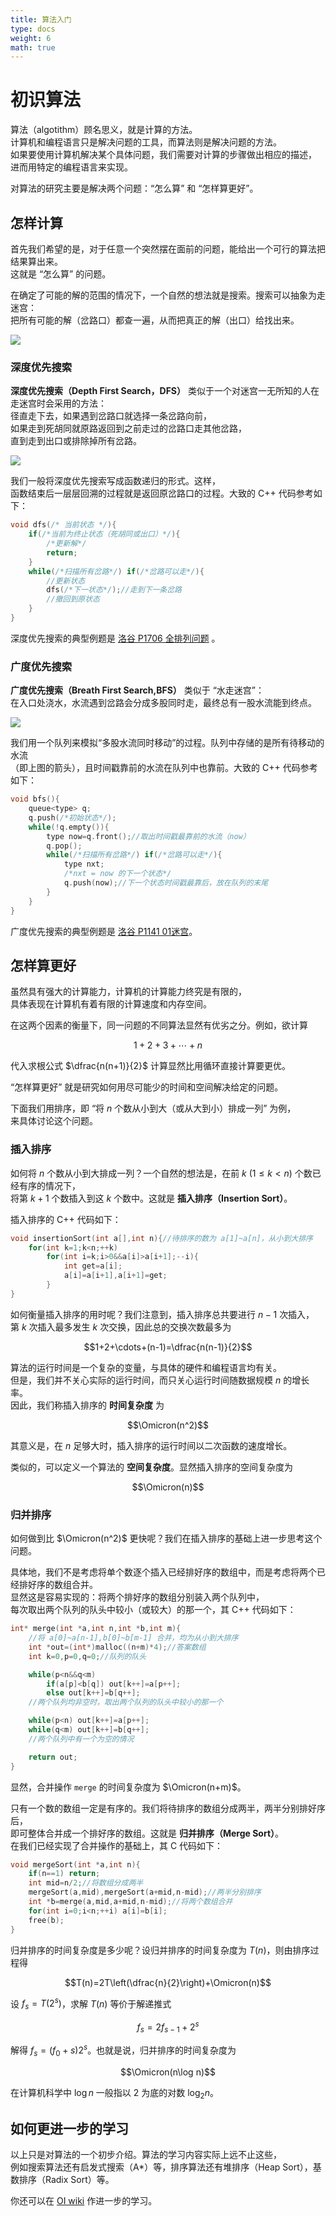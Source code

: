 ```yaml
---
title: 算法入门
type: docs
weight: 6
math: true
---
```


# 初识算法

算法（algotithm）顾名思义，就是计算的方法。    
计算机和编程语言只是解决问题的工具，而算法则是解决问题的方法。  
如果要使用计算机解决某个具体问题，我们需要对计算的步骤做出相应的描述，  
进而用特定的编程语言来实现。

对算法的研究主要是解决两个问题：“怎么算” 和 “怎样算更好”。

## 怎样计算

首先我们希望的是，对于任意一个突然摆在面前的问题，能给出一个可行的算法把结果算出来。  
这就是 “怎么算” 的问题。

在确定了可能的解的范围的情况下，一个自然的想法就是搜索。搜索可以抽象为走迷宫：  
把所有可能的解（岔路口）都查一遍，从而把真正的解（出口）给找出来。

![](./assets/search.jpeg)

### 深度优先搜索

**深度优先搜索（Depth First Search，DFS）** 类似于一个对迷宫一无所知的人在走迷宫时会采用的方法：  
径直走下去，如果遇到岔路口就选择一条岔路向前，  
如果走到死胡同就原路返回到之前走过的岔路口走其他岔路，  
直到走到出口或排除掉所有岔路。

![](./assets/dfs.jpeg)

我们一般将深度优先搜索写成函数递归的形式。这样，  
函数结束后一层层回溯的过程就是返回原岔路口的过程。大致的 C++ 代码参考如下：

```cpp
void dfs(/* 当前状态 */){
	if(/*当前为终止状态（死胡同或出口）*/){
		/*更新解*/
		return;
	}
	while(/*扫描所有岔路*/) if(/*岔路可以走*/){
		//更新状态
		dfs(/*下一状态*/);//走到下一条岔路
		//撤回到原状态
	}
}
```
深度优先搜索的典型例题是 [洛谷 P1706 全排列问题](https://www.luogu.com.cn/problem/P1706) 。

### 广度优先搜索

**广度优先搜索（Breath First Search,BFS）** 类似于 “水走迷宫”：  
在入口处浇水，水流遇到岔路会分成多股同时走，最终总有一股水流能到终点。

![](./assets/bfs.jpeg)

我们用一个队列来模拟“多股水流同时移动”的过程。队列中存储的是所有待移动的水流  
（即上图的箭头），且时间戳靠前的水流在队列中也靠前。大致的 C++ 代码参考如下：

```cpp
void bfs(){
	queue<type> q;
	q.push(/*初始状态*/);
	while(!q.empty()){
		type now=q.front();//取出时间戳最靠前的水流（now）
		q.pop();
		while(/*扫描所有岔路*/) if(/*岔路可以走*/){
			type nxt;
			/*nxt = now 的下一个状态*/
			q.push(now);//下一个状态时间戳最靠后，放在队列的末尾
		}
	}
}
```
广度优先搜索的典型例题是 [洛谷 P1141 01迷宫](https://www.luogu.com.cn/problem/P1141)。

## 怎样算更好

虽然具有强大的计算能力，计算机的计算能力终究是有限的，  
具体表现在计算机有着有限的计算速度和内存空间。

在这两个因素的衡量下，同一问题的不同算法显然有优劣之分。例如，欲计算

$$1+2+3+\cdots+n$$

代入求根公式 $\dfrac{n(n+1)}{2}$ 计算显然比用循环直接计算要更优。

“怎样算更好” 就是研究如何用尽可能少的时间和空间解决给定的问题。

下面我们用排序，即 “将 $n$ 个数从小到大（或从大到小）排成一列” 为例，  
来具体讨论这个问题。

### 插入排序

如何将 $n$ 个数从小到大排成一列？一个自然的想法是，在前 $k\ (1\le k<n)$ 个数已经有序的情况下，    
将第 $k+1$ 个数插入到这 $k$ 个数中。这就是 **插入排序（Insertion Sort）**。

插入排序的 C++ 代码如下：
```cpp
void insertionSort(int a[],int n){//待排序的数为 a[1]~a[n]，从小到大排序
	for(int k=1;k<n;++k)
		for(int i=k;i>0&&a[i]>a[i+1];--i){
			int get=a[i];
			a[i]=a[i+1],a[i+1]=get;
		}
}
```

如何衡量插入排序的用时呢？我们注意到，插入排序总共要进行 $n-1$ 次插入，  
第 $k$ 次插入最多发生 $k$ 次交换，因此总的交换次数最多为

$$1+2+\cdots+(n-1)=\dfrac{n(n-1)}{2}$$

算法的运行时间是一个复杂的变量，与具体的硬件和编程语言均有关。  
但是，我们并不关心实际的运行时间，而只关心运行时间随数据规模 $n$ 的增长率。  
因此，我们称插入排序的 **时间复杂度** 为

$$\Omicron(n^2)$$

其意义是，在 $n$ 足够大时，插入排序的运行时间以二次函数的速度增长。

类似的，可以定义一个算法的 **空间复杂度**。显然插入排序的空间复杂度为

$$\Omicron(n)$$

### 归并排序

如何做到比 $\Omicron(n^2)$ 更快呢？我们在插入排序的基础上进一步思考这个问题。  

具体地，我们不是考虑将单个数逐个插入已经排好序的数组中，而是考虑将两个已经排好序的数组合并。  
显然这是容易实现的：将两个排好序的数组分别装入两个队列中，  
每次取出两个队列的队头中较小（或较大）的那一个，其 C++ 代码如下：

```cpp
int* merge(int *a,int n,int *b,int m){
	//将 a[0]~a[n-1],b[0]~b[m-1] 合并，均为从小到大排序
	int *out=(int*)malloc((n+m)*4);//答案数组
	int k=0,p=0,q=0;//队列的队头

	while(p<n&&q<m)
		if(a[p]<b[q]) out[k++]=a[p++];
		else out[k++]=b[q++];
	//两个队列均非空时，取出两个队列的队头中较小的那一个

	while(p<n) out[k++]=a[p++];
	while(q<m) out[k++]=b[q++];
	//两个队列中有一个为空的情况

	return out;
}
```
显然，合并操作 `merge` 的时间复杂度为 $\Omicron(n+m)$。


只有一个数的数组一定是有序的。我们将待排序的数组分成两半，两半分别排好序后，  
即可整体合并成一个排好序的数组。这就是 **归并排序（Merge Sort）**。  
在我们已经实现了合并操作的基础上，其 C 代码如下：

```c
void mergeSort(int *a,int n){
	if(n==1) return;
	int mid=n/2;//将数组分成两半
	mergeSort(a,mid),mergeSort(a+mid,n-mid);//两半分别排序
	int *b=merge(a,mid,a+mid,n-mid);//将两个数组合并
	for(int i=0;i<n;++i) a[i]=b[i];
	free(b);
}
```

归并排序的时间复杂度是多少呢？设归并排序的时间复杂度为 $T(n)$，则由排序过程得

$$T(n)=2T\left(\dfrac{n}{2}\right)+\Omicron(n)$$

设 $f_s=T(2^s)$，求解 $T(n)$ 等价于解递推式

$$f_s=2f_{s-1}+2^s$$

解得 $f_s=(f_0+s)2^s$。也就是说，归并排序的时间复杂度为

$$\Omicron(n\log n)$$

在计算机科学中 $\log n$ 一般指以 $2$ 为底的对数 $\log_2 n$。

## 如何更进一步的学习

以上只是对算法的一个初步介绍。算法的学习内容实际上远不止这些，  
例如搜索算法还有启发式搜索（A*）等，排序算法还有堆排序（Heap Sort），基数排序（Radix Sort）等。

你还可以在 [OI wiki](https://oi-wiki.org/) 作进一步的学习。